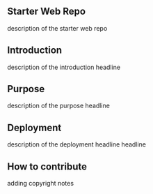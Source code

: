 ## Starter Web Repo
description of the starter web repo
## Introduction
description of the introduction headline
## Purpose
description of the purpose headline
## Deployment
description of the deployment headline headline
## How to contribute
adding copyright notes
